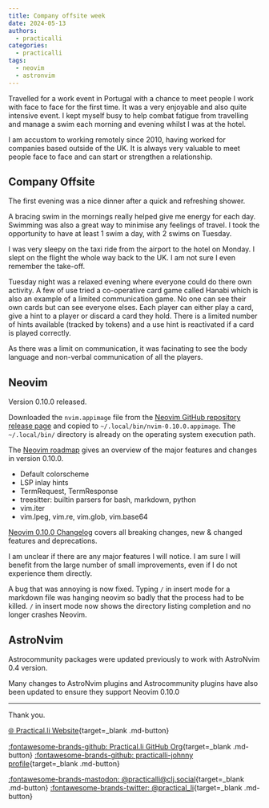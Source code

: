 ```yaml
---
title: Company offsite week
date: 2024-05-13
authors:
  - practicalli
categories:
  - practicalli
tags:
  - neovim
  - astronvim
---
```


Travelled for a work event in Portugal with a chance to meet people I work with face to face for the first time.  It was a very enjoyable and also quite intensive event.  I kept myself busy to help combat fatigue from travelling and manage a swim each morning and evening whilst I was at the hotel.

I am accustom to working remotely since 2010, having worked for companies based outside of the UK.  It is always very valuable to meet people face to face and can start or strengthen a relationship.


<!-- more -->

## Company Offsite

The first evening was a nice dinner after a quick and refreshing shower.

A bracing swim in the mornings really helped give me energy for each day.  Swimming was also a great way to minimise any feelings of travel.  I took the opportunity to have at least 1 swim a day, with 2 swims on Tuesday.

I was very sleepy on the taxi ride from the airport to the hotel on Monday.  I slept on the flight the whole way back to the UK.  I am not sure I even remember the take-off.

Tuesday night was a relaxed evening where everyone could do there own activity.  A few of use tried a co-operative card game called Hanabi which is also an example of a limited communication game.  No one can see their own cards but can see everyone elses.  Each player can either play a card, give a hint to a player or discard a card they hold.  There is a limited number of hints available (tracked by tokens) and a use hint is reactivated if a card is played correctly.

As there was a limit on communication, it was facinating to see the body language and non-verbal communication of all the players.


## Neovim

Version 0.10.0 released.

Downloaded the `nvim.appimage` file from the [Neovim GitHub repository release page](https://github.com/neovim/neovim/releases/tag/v0.10.0) and copied to `~/.local/bin/nvim-0.10.0.appimage`.  The `~/.local/bin/` directory is already on the operating system execution path.

The [Neovim roadmap](https://neovim.io/roadmap/) gives an overview of the major features and changes in version 0.10.0.

- Default colorscheme
- LSP inlay hints
- TermRequest, TermResponse
- treesitter: builtin parsers for bash, markdown, python
- vim.iter
- vim.lpeg, vim.re, vim.glob, vim.base64

[Neovim 0.10.0 Changelog](https://neovim.io/news/) covers all breaking changes, new & changed features and deprecations.

I am unclear if there are any major features I will notice.  I am sure I will benefit from the large number of small improvements, even if I do not experience them directly.

A bug that was annoying is now fixed.  Typing `/` in insert mode for a markdown file was hanging neovim so badly that the process had to be killed.  `/` in insert mode now shows the directory listing completion and no longer crashes Neovim.


## AstroNvim

Astrocommunity packages were updated previously to work with AstroNvim 0.4 version.

Many changes to AstroNvim plugins and Astrocommunity plugins have also been updated to ensure they support Neovim 0.10.0


---
Thank you.

[:globe_with_meridians: Practical.li Website](https://practical.li){target=_blank .md-button}

[:fontawesome-brands-github: Practical.li GitHub Org](https://github.com/practicalli){target=_blank .md-button}
[:fontawesome-brands-github: practicalli-johnny profile](https://github.com/practicalli-johnny){target=_blank .md-button}

[:fontawesome-brands-mastodon: @practicalli@clj.social](https://clj.social/@practicalli){target=_blank .md-button}
[:fontawesome-brands-twitter: @practical_li](https://twitter.com/practcial_li){target=_blank .md-button}
